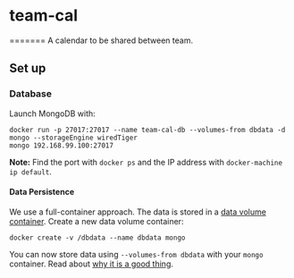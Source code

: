 # team-cal
=======
A calendar to be shared between team.

## Set up
### Database
Launch MongoDB with:

````
docker run -p 27017:27017 --name team-cal-db --volumes-from dbdata -d mongo --storageEngine wiredTiger
mongo 192.168.99.100:27017
````

**Note:** Find the port with `docker ps` and the IP address with `docker-machine ip default`.

#### Data Persistence
We use a full-container approach. The data is stored in a [data volume container](https://docs.docker.com/engine/userguide/dockervolumes/). Create a new data volume container:

````
docker create -v /dbdata --name dbdata mongo
````

You can now store data using `--volumes-from dbdata` with your `mongo` container. Read about [why it is a good thing](https://medium.com/@ramangupta/why-docker-data-containers-are-good-589b3c6c749e#.oph7e5o92).
